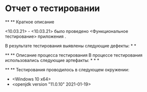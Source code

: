# Отчет о тестировании <KeyValidator>


** ** Краткое описание

<10.03.21> - <10.03.21> было проведено <Функциональное тестирование> приложения <KeyValidator>.

В результате тестирования выявлены следующие дефекты:
* 
*


** ** Описание процесса тестирования
В процессе тестирования использовались следующие артефакты:
*
*
*

** ** Тестирования проводилось в следующем окружении:

* <Windows 10 x64>
* <openjdk version "11.0.10" 2021-01-19>




 